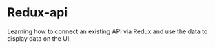 # Redux-api
Learning how to connect an existing API via Redux and use the data to display data on the UI.
